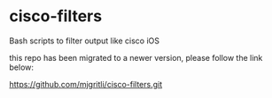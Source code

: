 # cisco-filters
Bash scripts to filter output like cisco iOS

this repo has been migrated to a newer version, please follow the link below:

https://github.com/mjgritli/cisco-filters.git
